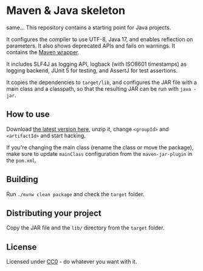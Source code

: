 # Maven & Java skeleton
same...
This repository contains a starting point for Java projects.

It configures the compiler to use UTF-8, Java 17, and enables reflection on parameters. It also shows deprecated APIs
and fails on warnings. It contains the [Maven wrapper](https://maven.apache.org/wrapper/).

It includes SLF4J as logging API, logback (with ISO8601 timestamps) as logging backend, JUnit 5 for testing, and AssertJ
for test assertions.

It copies the dependencies to `target/lib`, and configures the JAR file with a main class and a classpath, so that the
resulting JAR can be run with `java -jar`.

## How to use

Download [the latest version here](https://github.com/phxql/java-maven-skeleton/archive/master.zip), unzip it,
change `<groupId>` and `<artifactId>` and start hacking.

If you're changing the main class (rename the class or move the package), make sure to update `mainClass` configuration
from the `maven-jar-plugin` in the `pom.xml`.

## Building

Run `./mvnw clean package` and check the `target` folder.

## Distributing your project

Copy the JAR file and the `lib/` directory from the `target` folder.

## License

Licensed under [CC0](https://creativecommons.org/publicdomain/zero/1.0/) - do whatever you want with it.
